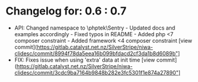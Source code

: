 # Changelog for: 0.6 : 0.7

* API: Changed namespace to \phptek\Sentry - Updated docs and examples accordingly - Fixed typos in README - Added php <7 composer constraint - Added framework <4 composer constraint [view commit](https://gitlab.catalyst.net.nz/SilverStripe/niwa-clidesc/commit/8994f78da5eea16b099bfdacd2cf3da1b8d6089b"]
* FIX: Fixes issue when using 'extra' data at init time [view commit](https://gitlab.catalyst.net.nz/SilverStripe/niwa-clidesc/commit/3cdc9ba7164b9848b282e3fc5301f1e874a27890"]

